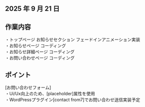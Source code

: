 ## 2025 年 9 月 21 日

## 作業内容
・トップページ お知らせセクション フェードインアニメーション実装<br>
・お知らせページ コーディング<br>
・お知らせ詳細ページ コーディング<br>
・お問い合わせページ コーディング

## ポイント
[お問い合わせフォーム]<br>
・Ui/Ux向上のため、[placeholder]属性を使用<br>
・WordPressプラグイン[contact from7]でお問い合わせ送信実装予定
